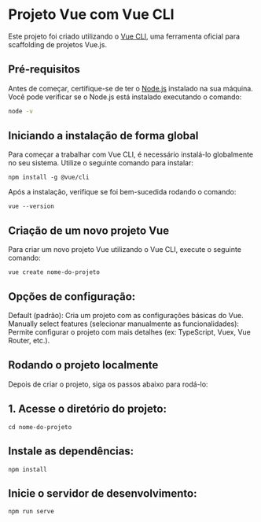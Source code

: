 # Projeto Vue com Vue CLI

Este projeto foi criado utilizando o [Vue CLI](https://cli.vuejs.org/), uma ferramenta oficial para scaffolding de projetos Vue.js.

## Pré-requisitos

Antes de começar, certifique-se de ter o [Node.js](https://nodejs.org/) instalado na sua máquina. Você pode verificar se o Node.js está instalado executando o comando:

```bash
node -v
```
## Iniciando a instalação de forma global

Para começar a trabalhar com Vue CLI, é necessário instalá-lo globalmente no seu sistema. Utilize o seguinte comando para instalar:

```
npm install -g @vue/cli
```

Após a instalação, verifique se foi bem-sucedida rodando o comando:

```
vue --version
```

## Criação de um novo projeto Vue
Para criar um novo projeto Vue utilizando o Vue CLI, execute o seguinte comando:

```
vue create nome-do-projeto
```
## Opções de configuração:
Default (padrão): Cria um projeto com as configurações básicas do Vue.
Manually select features (selecionar manualmente as funcionalidades): 
Permite configurar o projeto com mais detalhes (ex: TypeScript, Vuex, Vue Router, etc.).

## Rodando o projeto localmente
Depois de criar o projeto, siga os passos abaixo para rodá-lo:

## 1. Acesse o diretório do projeto:

```
cd nome-do-projeto
```
##  Instale as dependências:

```
npm install
```
## Inicie o servidor de desenvolvimento:

```
npm run serve
```

